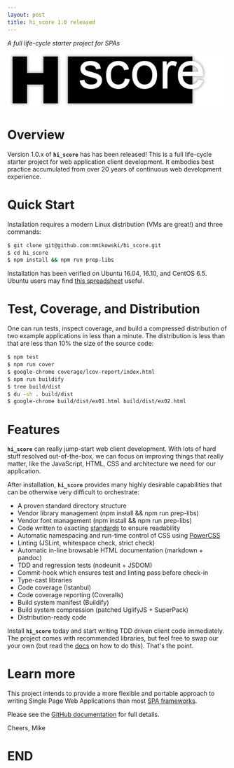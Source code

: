```yaml
---
layout: post
title: hi_score 1.0 released
---
```

*A full life-cycle starter project for SPAs*

![hi_score][01]

# Overview
Version 1.0.x of **`hi_score`** has has been released! This is a full life-cycle
starter project for web application client development. It embodies best practice
accumulated from over 20 years of continuous web development experience.

# Quick Start
Installation requires a modern Linux distribution (VMs are great!) and three
commands:

```bash
$ git clone git@github.com:mmikowski/hi_score.git
$ cd hi_score
$ npm install && npm run prep-libs
```

Installation has been verified on Ubuntu 16.04, 16.10, and CentOS 6.5.
Ubuntu users may find [this spreadsheet][02] useful.

# Test, Coverage, and Distribution
One can run tests, inspect coverage, and build a compressed distribution
of two example applications in less than a minute.  The distribution is less than that are less than 10% the size of the source code:

```bash
$ npm test
$ npm run cover
$ google-chrome coverage/lcov-report/index.html
$ npm run buildify
$ tree build/dist
$ du -sh . build/dist
$ google-chrome build/dist/ex01.html build/dist/ex02.html
```

# Features
**`hi_score`** can really jump-start web client development.  With lots of
hard stuff resolved out-of-the-box, we can focus on improving things that really
matter, like the JavaScript, HTML, CSS and architecture we need for our application.

After installation, **`hi_score`** provides many highly desirable capabilities
that can be otherwise very difficult to orchestrate:

- A proven standard directory structure
- Vendor library management (npm install && npm run prep-libs)
- Vendor font management (npm install && npm run prep-libs)
- Code written to exacting [standards][05] to ensure readability
- Automatic namespacing and run-time control of CSS using [PowerCSS][06]
- Linting (JSLint, whitespace check, strict check)
- Automatic in-line browsable HTML documentation (markdown + pandoc)
- TDD and regression tests (nodeunit + JSDOM)
- Commit-hook which ensures test and linting pass before check-in
- Type-cast libraries
- Code coverage (Istanbul)
- Code coverage reporting (Coveralls)
- Build system manifest (Buildify)
- Build system compression (patched UglifyJS + SuperPack)
- Distribution-ready code

Install **`hi_score`** today and start writing TDD driven client code
immediately. The project comes with recommended libraries, but feel free to
swap our your own (but read the [docs][10] on how to do this). That's the point.

# Learn more
This project intends to provide a more flexible and portable approach to writing
Single Page Web Applications than most [SPA frameworks][09].

Please see the [GitHub documentation][10] for full details.

Cheers, Mike

# END

[01]:/images/2017-03-01-hi_score.png
[02]:https://docs.google.com/spreadsheets/d/1kLIYKYRsan_nvqGSZF-xJNxMkivH7uNdd6F-xY0hAUM
[05]:https://github.com/mmikowski/spa/raw/master/js-code-std-2016.pdf
[06]:http://powercss.org
[09]:/no-frameworks
[10]:https://github.com/mmikowski/hi_score/blob/master/README.md
